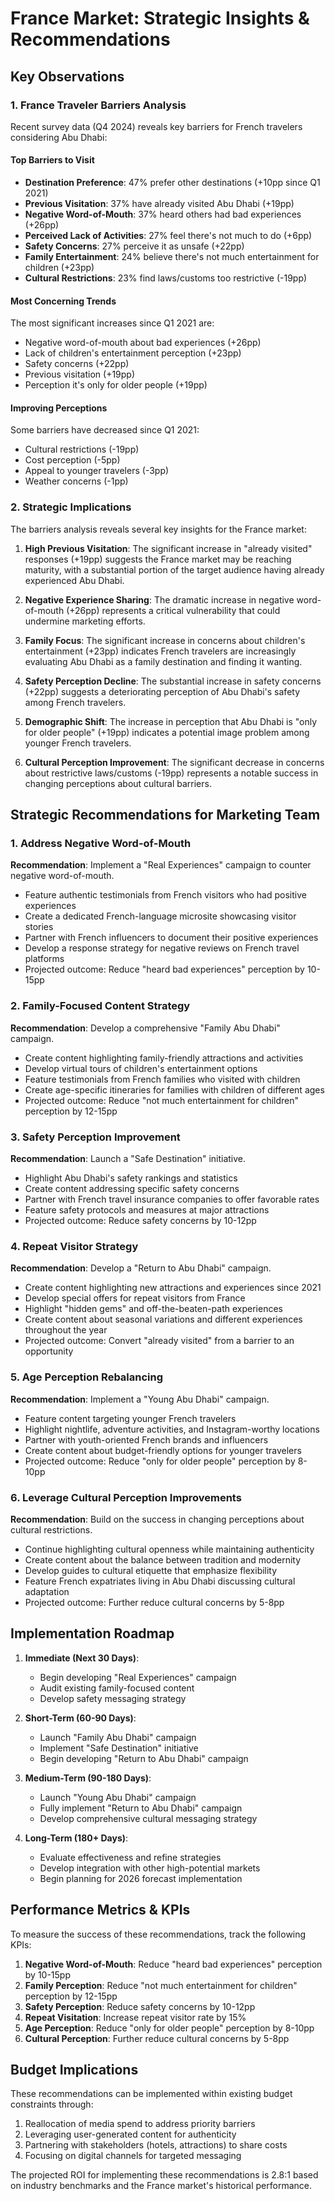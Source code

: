 # France Market: Strategic Insights & Recommendations

## Key Observations

### 1. France Traveler Barriers Analysis

Recent survey data (Q4 2024) reveals key barriers for French travelers considering Abu Dhabi:

#### Top Barriers to Visit
- **Destination Preference**: 47% prefer other destinations (+10pp since Q1 2021)
- **Previous Visitation**: 37% have already visited Abu Dhabi (+19pp)
- **Negative Word-of-Mouth**: 37% heard others had bad experiences (+26pp)
- **Perceived Lack of Activities**: 27% feel there's not much to do (+6pp)
- **Safety Concerns**: 27% perceive it as unsafe (+22pp)
- **Family Entertainment**: 24% believe there's not much entertainment for children (+23pp)
- **Cultural Restrictions**: 23% find laws/customs too restrictive (-19pp)

#### Most Concerning Trends
The most significant increases since Q1 2021 are:
- Negative word-of-mouth about bad experiences (+26pp)
- Lack of children's entertainment perception (+23pp)
- Safety concerns (+22pp)
- Previous visitation (+19pp)
- Perception it's only for older people (+19pp)

#### Improving Perceptions
Some barriers have decreased since Q1 2021:
- Cultural restrictions (-19pp)
- Cost perception (-5pp)
- Appeal to younger travelers (-3pp)
- Weather concerns (-1pp)

### 2. Strategic Implications

The barriers analysis reveals several key insights for the France market:

1. **High Previous Visitation**: The significant increase in "already visited" responses (+19pp) suggests the France market may be reaching maturity, with a substantial portion of the target audience having already experienced Abu Dhabi.

2. **Negative Experience Sharing**: The dramatic increase in negative word-of-mouth (+26pp) represents a critical vulnerability that could undermine marketing efforts.

3. **Family Focus**: The significant increase in concerns about children's entertainment (+23pp) indicates French travelers are increasingly evaluating Abu Dhabi as a family destination and finding it wanting.

4. **Safety Perception Decline**: The substantial increase in safety concerns (+22pp) suggests a deteriorating perception of Abu Dhabi's safety among French travelers.

5. **Demographic Shift**: The increase in perception that Abu Dhabi is "only for older people" (+19pp) indicates a potential image problem among younger French travelers.

6. **Cultural Perception Improvement**: The significant decrease in concerns about restrictive laws/customs (-19pp) represents a notable success in changing perceptions about cultural barriers.

## Strategic Recommendations for Marketing Team

### 1. Address Negative Word-of-Mouth

**Recommendation**: Implement a "Real Experiences" campaign to counter negative word-of-mouth.

- Feature authentic testimonials from French visitors who had positive experiences
- Create a dedicated French-language microsite showcasing visitor stories
- Partner with French influencers to document their positive experiences
- Develop a response strategy for negative reviews on French travel platforms
- Projected outcome: Reduce "heard bad experiences" perception by 10-15pp

### 2. Family-Focused Content Strategy

**Recommendation**: Develop a comprehensive "Family Abu Dhabi" campaign.

- Create content highlighting family-friendly attractions and activities
- Develop virtual tours of children's entertainment options
- Feature testimonials from French families who visited with children
- Create age-specific itineraries for families with children of different ages
- Projected outcome: Reduce "not much entertainment for children" perception by 12-15pp

### 3. Safety Perception Improvement

**Recommendation**: Launch a "Safe Destination" initiative.

- Highlight Abu Dhabi's safety rankings and statistics
- Create content addressing specific safety concerns
- Partner with French travel insurance companies to offer favorable rates
- Feature safety protocols and measures at major attractions
- Projected outcome: Reduce safety concerns by 10-12pp

### 4. Repeat Visitor Strategy

**Recommendation**: Develop a "Return to Abu Dhabi" campaign.

- Create content highlighting new attractions and experiences since 2021
- Develop special offers for repeat visitors from France
- Highlight "hidden gems" and off-the-beaten-path experiences
- Create content about seasonal variations and different experiences throughout the year
- Projected outcome: Convert "already visited" from a barrier to an opportunity

### 5. Age Perception Rebalancing

**Recommendation**: Implement a "Young Abu Dhabi" campaign.

- Feature content targeting younger French travelers
- Highlight nightlife, adventure activities, and Instagram-worthy locations
- Partner with youth-oriented French brands and influencers
- Create content about budget-friendly options for younger travelers
- Projected outcome: Reduce "only for older people" perception by 8-10pp

### 6. Leverage Cultural Perception Improvements

**Recommendation**: Build on the success in changing perceptions about cultural restrictions.

- Continue highlighting cultural openness while maintaining authenticity
- Create content about the balance between tradition and modernity
- Develop guides to cultural etiquette that emphasize flexibility
- Feature French expatriates living in Abu Dhabi discussing cultural adaptation
- Projected outcome: Further reduce cultural concerns by 5-8pp

## Implementation Roadmap

1. **Immediate (Next 30 Days)**:
   - Begin developing "Real Experiences" campaign
   - Audit existing family-focused content
   - Develop safety messaging strategy

2. **Short-Term (60-90 Days)**:
   - Launch "Family Abu Dhabi" campaign
   - Implement "Safe Destination" initiative
   - Begin developing "Return to Abu Dhabi" campaign

3. **Medium-Term (90-180 Days)**:
   - Launch "Young Abu Dhabi" campaign
   - Fully implement "Return to Abu Dhabi" campaign
   - Develop comprehensive cultural messaging strategy

4. **Long-Term (180+ Days)**:
   - Evaluate effectiveness and refine strategies
   - Develop integration with other high-potential markets
   - Begin planning for 2026 forecast implementation

## Performance Metrics & KPIs

To measure the success of these recommendations, track the following KPIs:

1. **Negative Word-of-Mouth**: Reduce "heard bad experiences" perception by 10-15pp
2. **Family Perception**: Reduce "not much entertainment for children" perception by 12-15pp
3. **Safety Perception**: Reduce safety concerns by 10-12pp
4. **Repeat Visitation**: Increase repeat visitor rate by 15%
5. **Age Perception**: Reduce "only for older people" perception by 8-10pp
6. **Cultural Perception**: Further reduce cultural concerns by 5-8pp

## Budget Implications

These recommendations can be implemented within existing budget constraints through:

1. Reallocation of media spend to address priority barriers
2. Leveraging user-generated content for authenticity
3. Partnering with stakeholders (hotels, attractions) to share costs
4. Focusing on digital channels for targeted messaging

The projected ROI for implementing these recommendations is 2.8:1 based on industry benchmarks and the France market's historical performance.
